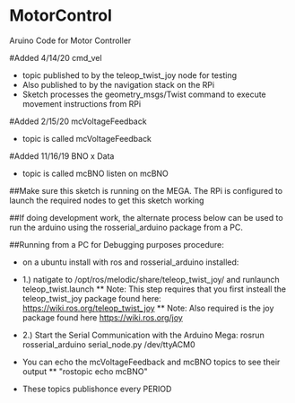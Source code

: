 # MotorControl
Aruino Code for Motor Controller

#Added 4/14/20 cmd_vel
* topic published to by the teleop_twist_joy node for testing
* Also published to by the navigation stack on the RPi
* Sketch processes the geometry_msgs/Twist command to execute movement instructions from RPi

#Added 2/15/20 mcVoltageFeedback
* topic is called mcVoltageFeedback

#Added 11/16/19 BNO x Data
* topic is called mcBNO listen on mcBNO

##Make sure this sketch is running on the MEGA. The RPi is configured to launch the required nodes to get this sketch working

##If doing development work, the alternate process below can be used to run the arduino using the rosserial_arduino package from a PC.

##Running from a PC for Debugging purposes procedure:
* on a ubuntu install with ros and rosserial_arduino installed:
* 1.) natigate to /opt/ros/melodic/share/teleop_twist_joy/ and runlaunch teleop_twist.launch
** Note: This step requires that you first insteall the teleop_twist_joy package found here: https://wiki.ros.org/teleop_twist_joy
** Note: Also required is the joy package found here https://wiki.ros.org/joy

* 2.) Start the Serial Communication with the Arduino Mega: 
  rosrun rosserial_arduino serial_node.py /dev/ttyACM0
  
 * You can echo the mcVoltageFeedback and mcBNO topics to see their output
 ** "rostopic echo mcBNO"
 * These topics publishonce every PERIOD
